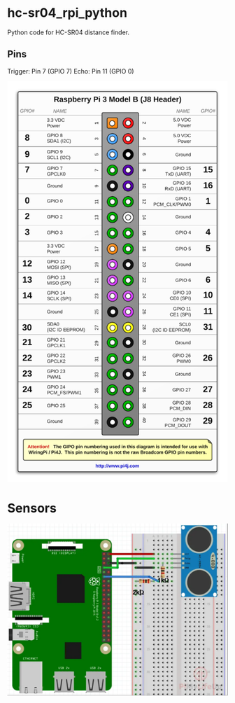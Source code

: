 # hc-sr04_rpi_python

Python code for HC-SR04 distance finder.

## Pins

Trigger: Pin 7 (GPIO 7)
Echo: Pin 11 (GPIO 0)

![GPIO Pins](images/gpio_pins.png)

# Sensors

![Sensors Diagram](images/sensors_diagram.png)